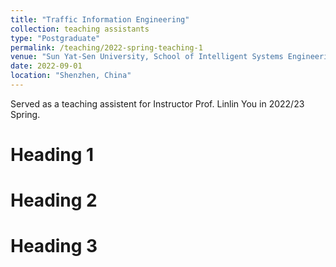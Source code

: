 ```yaml
---
title: "Traffic Information Engineering"
collection: teaching assistants
type: "Postgraduate"
permalink: /teaching/2022-spring-teaching-1
venue: "Sun Yat-Sen University, School of Intelligent Systems Engineering"
date: 2022-09-01
location: "Shenzhen, China"
---
```


Served as a teaching assistent for Instructor Prof. Linlin You in 2022/23 Spring.

Heading 1
======

Heading 2
======

Heading 3
======
